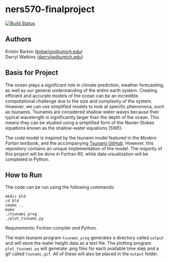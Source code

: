 # ners570-finalproject

[![Build Status](https://travis-ci.com/knbarton/ners570-finalproject.svg?branch=main)](https://travis-ci.com/knbarton/ners570-finalproject)

## Authors
Kristin Barton (knbarton@umich.edu)  
Darryl Watkins (darryljw@umich.edu)

## Basis for Project
The ocean plays a significant role in climate prediction, weather forecasting,
as well as our general understanding of the entire earth system.
Creating efficient and accurate models of the ocean can be an incredible
computational challenge due to the size and complexity of the system.
However, we can use simplified models to look at specific phenomena, such as
tsunamis. Tsunamis are considered shallow water waves because their typical
wavelength is significantly larger than the depth of the ocean. This means they
can be studied using a simplified form of the Navier-Stokes equations known as
the shallow-water equations (SWE).

The code model is inspired by the tsunami model featured in the *Modern Fortan*
textbook, and the accompanying [Tsunami GitHub](https://github.com/modern-fortran/tsunami).
However, this repository contains an unique implementation of the model.
The majority of this project will be done in Fortran 90, while data visualization
will be completed in Python.

## How to Run
The code can be run using the following commands:
```
mkdir bld
cd bld
cmake ..
make
./tsunami_prog
./plot_tsunami.py
```
Requirements: Fortran compiler and Python.

The main tsunami program `tsunami_prog` generates a directory called `output` and will store the water height data as a text file. The plotting program `plot_tsunami.py` will generate .png files for each available time step and a gif called `tsunami.gif`. All of these will also be placed in the `output` folder.
